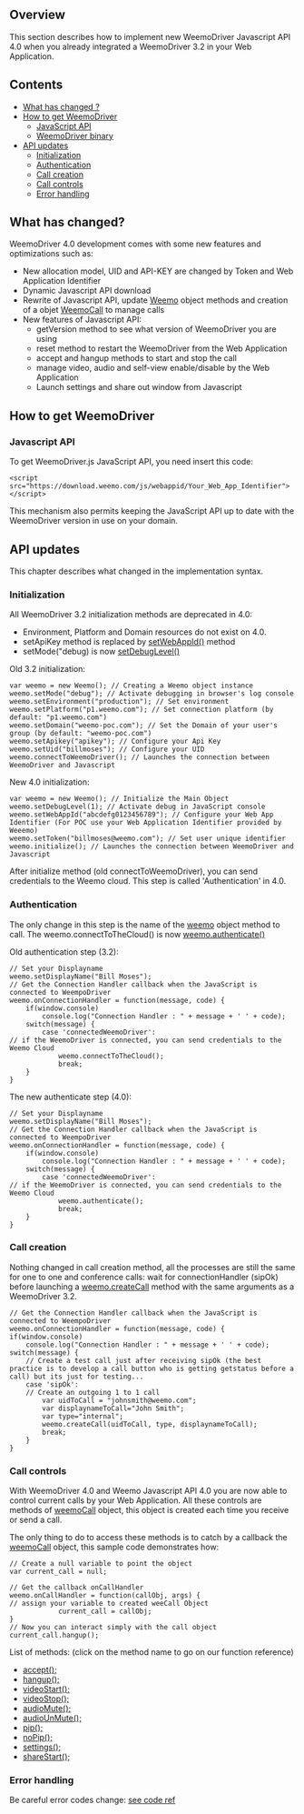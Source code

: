## Overview

This section describes how to implement new WeemoDriver Javascript API 4.0 when you already integrated a WeemoDriver 3.2 in your Web Application.

## Contents

* [What has changed ?](#whats-change-)
* [How to get WeemoDriver](upgrade32.md#how-to-get-weemodriver)
    * [JavaScript API](https://github.com/weemo/JavaScript-API/wiki/Upgrade-3.2-to-4.0#javascript-api)
    * [WeemoDriver binary](https://github.com/weemo/JavaScript-API/wiki/Upgrade-3.2-to-4.0#wemodriver-binaries)
* [API updates](https://github.com/weemo/JavaScript-API/wiki/Upgrade-3.2-to-4.0#api-updates)
    * [Initialization](https://github.com/weemo/JavaScript-API/wiki/Upgrade-3.2-to-4.0#initialization)
    * [Authentication](https://github.com/weemo/JavaScript-API/wiki/Upgrade-3.2-to-4.0#authentication)
    * [Call creation](https://github.com/weemo/JavaScript-API/wiki/Upgrade-3.2-to-4.0#call-creation)
    * [Call controls](https://github.com/weemo/JavaScript-API/wiki/Upgrade-3.2-to-4.0#call-controls)
    * [Error handling](https://github.com/weemo/JavaScript-API/wiki/Upgrade-3.2-to-4.0#error-handling)

## What has changed?

WeemoDriver 4.0 development comes with some new features and optimizations such as:

- New allocation model, UID and API-KEY are changed by Token and Web Application Identifier
- Dynamic Javascript API download
- Rewrite of Javascript API, update [Weemo](https://github.com/weemo/JavaScript-API/wiki/Javascript-API-Reference#weemo-main-object) object methods and creation of a objet [WeemoCall](https://github.com/weemo/JavaScript-API/wiki/Javascript-API-Reference#weemocall-object) to manage calls
- New features of Javascript API:
    - getVersion method to see what version of WeemoDriver you are using
    - reset method to restart the WeemoDriver from the Web Application
    - accept and hangup methods to start and stop the call
    - manage video, audio and self-view enable/disable by the Web Application
    - Launch settings and share out window from Javascript

## How to get WeemoDriver

### Javascript API

To get WeemoDriver.js JavaScript API, you need insert this code:

```
<script src="https://download.weemo.com/js/webappid/Your_Web_App_Identifier"></script>
```

This mechanism also permits keeping the JavaScript API up to date with the WeemoDriver version in use on your domain.

## API updates

This chapter describes what changed in the implementation syntax.

### Initialization 

All WeemoDriver 3.2 initialization methods are deprecated in 4.0:

- Environment, Platform and Domain resources do not exist on 4.0.
- setApiKey method is replaced by [setWebAppId()](http://docs.weemo.com/release/4.2/js/interface_weemo.html#a028ecf765e24e2057d21c38d395aae11123) method
- setMode("debug) is now [setDebugLevel()](http://docs.weemo.com/release/4.2/js/interface_weemo.html#a028ecf765e24e2057d21c38d395aae11543)

Old 3.2 initialization:

```
var weemo = new Weemo(); // Creating a Weemo object instance
weemo.setMode("debug"); // Activate debugging in browser's log console
weemo.setEnvironment("production"); // Set environment
weemo.setPlatform("p1.weemo.com"); // Set connection platform (by default: "p1.weemo.com")
weemo.setDomain("weemo-poc.com"); // Set the Domain of your user's group (by default: "weemo-poc.com")
weemo.setApikey("apikey"); // Configure your Api Key
weemo.setUid("billmoses"); // Configure your UID
weemo.connectToWeemoDriver(); // Launches the connection between WeemoDriver and Javascript
```

New 4.0 initialization:

```
var weemo = new Weemo(); // Initialize the Main Object
weemo.setDebugLevel(1); // Activate debug in JavaScript console
weemo.setWebAppId("abcdefg0123456789"); // Configure your Web App Identifier (For POC use your Web Application Identifier provided by Weeemo)
weemo.setToken("billmoses@weemo.com"); // Set user unique identifier
weemo.initialize(); // Launches the connection between WeemoDriver and Javascript 

```

After initialize method (old connectToWeemoDriver), you can send credentials to the Weemo cloud. This step is called 'Authentication' in 4.0. 

### Authentication

The only change in this step is the name of the [weemo](http://docs.weemo.com/release/4.2/js/interface_weemo.html) object method to call. The weemo.connectToTheCloud() is now [weemo.authenticate()](http://docs.weemo.com/release/4.2/js/interface_weemo.html#a9758a08760cfbb0f5ddc42af7ed87a20)

Old authentication step (3.2):

```
// Set your Displayname
weemo.setDisplayName("Bill Moses");
// Get the Connection Handler callback when the JavaScript is connected to WeempoDriver
weemo.onConnectionHandler = function(message, code) {
	if(window.console)
		console.log("Connection Handler : " + message + ' ' + code);
	switch(message) {
		case 'connectedWeemoDriver':
// if the WeemoDriver is connected, you can send credentials to the Weemo Cloud
			weemo.connectToTheCloud();
			break;
	}
}
```

The new authenticate step (4.0):

```
// Set your Displayname
weemo.setDisplayName("Bill Moses");
// Get the Connection Handler callback when the JavaScript is connected to WeempoDriver
weemo.onConnectionHandler = function(message, code) {
	if(window.console)
		console.log("Connection Handler : " + message + ' ' + code);
	switch(message) {
		case 'connectedWeemoDriver':
// if the WeemoDriver is connected, you can send credentials to the Weemo Cloud
			weemo.authenticate();
			break;
	}
}
```

### Call creation

Nothing changed in call creation method, all the processes are still the same for one to one and conference calls: wait for connectionHandler (sipOk) before launching a [weemo.createCall](http://docs.weemo.com/release/4.2/js/interface_weemo.html#ad053bf044f03d9edd544a75ee95c55a7) method with the same arguments as a WeemoDriver 3.2.

```
// Get the Connection Handler callback when the JavaScript is connected to WeempoDriver
weemo.onConnectionHandler = function(message, code) {
if(window.console)
    console.log("Connection Handler : " + message + ' ' + code);
switch(message) {
    // Create a test call just after receiving sipOk (the best practice is to develop a call button who is getting getstatus before a call) but its just for testing... 
    case 'sipOk':
    // Create an outgoing 1 to 1 call
        var uidToCall = "johnsmith@weemo.com";
        var displaynameToCall="John Smith";
        var type="internal";
        weemo.createCall(uidToCall, type, displaynameToCall);
        break;
    }
}
```

### Call controls

With WeemoDriver 4.0 and Weemo Javascript API 4.0 you are now able to control current calls by your Web Application. All these controls are methods of [weemoCall](http://docs.weemo.com/release/4.2/js/interface_weemo_call.html) object, this object is created each time you receive or send a call.

The only thing to do to access these methods is to catch by a callback the [weemoCall](http://docs.weemo.com/release/4.2/js/interface_weemo_call.html) object, this sample code demonstrates how:

```
// Create a null variable to point the object
var current_call = null;

// Get the callback onCallHandler
weemo.onCallHandler = function(callObj, args) {
// assign your variable to created weeCall Object
            current_call = callObj;
}
// Now you can interact simply with the call object
current_call.hangup();
```

List of methods: (click on the method name to go on our function reference)

* [accept();](http://docs.weemo.com/release/4.2/js/interface_weemo_call.html)
* [hangup();](http://docs.weemo.com/release/4.2/js/interface_weemo_call.html)
* [videoStart();](http://docs.weemo.com/release/4.2/js/interface_weemo_call.html)
* [videoStop();](http://docs.weemo.com/release/4.2/js/interface_weemo_call.html)
* [audioMute();](http://docs.weemo.com/release/4.2/js/interface_weemo_call.html)
* [audioUnMute();](http://docs.weemo.com/release/4.2/js/interface_weemo_call.html)
* [pip();](http://docs.weemo.com/release/4.2/js/interface_weemo_call.html)
* [noPip();](http://docs.weemo.com/release/4.2/js/interface_weemo_call.html)
* [settings();](http://docs.weemo.com/release/4.2/js/interface_weemo_call.html)
* [shareStart();](http://docs.weemo.com/release/4.2/js/interface_weemo_call.html)


### Error handling

Be careful error codes change: [see code ref](integration.md#error-codes) 